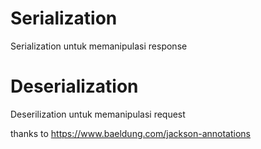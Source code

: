 

# Serialization
Serialization untuk memanipulasi response

# Deserialization
Deserilization untuk memanipulasi request 

thanks to https://www.baeldung.com/jackson-annotations